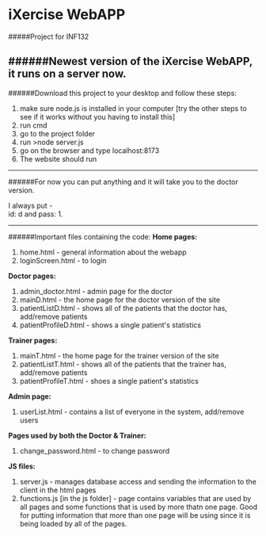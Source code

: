 # iXercise WebAPP
#####Project for INF132

######Newest version of the iXercise WebAPP, it runs on a server now.
---
######Download this project to your desktop and follow these steps:

1. make sure node.js is installed in your computer [try the other steps to see if it works without you having to install this]
2. run cmd
3. go to the project folder
4. run >node server.js
5. go on the browser and type localhost:8173
6. The website should run

---
######For now you can put anything and it will take you to the doctor version. 

I always put -  
id: d
and pass: 1.

---
######Important files containing the code: 
**Home pages:**

1. home.html - general information about the webapp
2. loginScreen.html - to login

**Doctor pages:**

1. admin_doctor.html - admin page for the doctor
2. mainD.html - the home page for the doctor version of the site
3. patientListD.html - shows all of the patients that the doctor has, add/remove patients
4. patientProfileD.html - shows a single patient's statistics 

**Trainer pages:**

1. mainT.html - the home page for the trainer version of the site 
2. patientListT.html - shows all of the patients that the trainer has, add/remove patients
3. patientProfileT.html - shoes a single patient's statistics 

**Admin page:**

1. userList.html - contains a list of everyone in the system, add/remove users

**Pages used by both the Doctor & Trainer:**

1. change_password.html - to change password

**JS files:**

1. server.js - manages database access and sending the information to the client in the html pages
2. functions.js [in the js folder] - page contains variables that are used by all pages and some functions that is used by more thatn one page. Good for putting information that more than one page will be using since it is being loaded by all of the pages.

